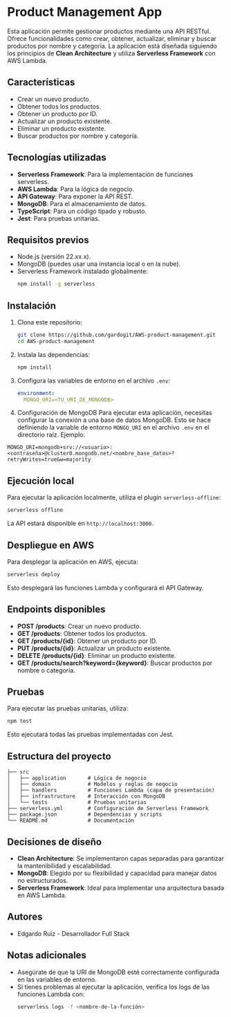 # Product Management App

Esta aplicación permite gestionar productos mediante una API RESTful. Ofrece funcionalidades como crear, obtener, actualizar, eliminar y buscar productos por nombre y categoría. La aplicación está diseñada siguiendo los principios de **Clean Architecture** y utiliza **Serverless Framework** con AWS Lambda.

## Características
- Crear un nuevo producto.
- Obtener todos los productos.
- Obtener un producto por ID.
- Actualizar un producto existente.
- Eliminar un producto existente.
- Buscar productos por nombre y categoría.

## Tecnologías utilizadas
- **Serverless Framework**: Para la implementación de funciones serverless.
- **AWS Lambda**: Para la lógica de negocio.
- **API Gateway**: Para exponer la API REST.
- **MongoDB**: Para el almacenamiento de datos.
- **TypeScript**: Para un código tipado y robusto.
- **Jest**: Para pruebas unitarias.

## Requisitos previos
- Node.js (versión 22.xx.x).
- MongoDB (puedes usar una instancia local o en la nube).
- Serverless Framework instalado globalmente:
  ```bash
  npm install -g serverless
  ```

## Instalación
1. Clona este repositorio:
   ```bash
   git clone https://github.com/gardogit/AWS-product-management.git
   cd AWS-product-management

   ```

2. Instala las dependencias:
   ```bash
   npm install
   ```

3. Configura las variables de entorno en el archivo `.env`:
   ```yaml
   environment:
     MONGO_URI=<TU_URI_DE_MONGODB>
   ```

4. Configuración de MongoDB
Para ejecutar esta aplicación, necesitas configurar la conexión a una base de datos MongoDB. Esto se hace definiendo la variable de entorno `MONGO_URI` en el archivo `.env` en el directorio raíz. Ejemplo:

```plaintext
MONGO_URI=mongodb+srv://<usuario>:<contraseña>@cluster0.mongodb.net/<nombre_base_datos>?retryWrites=true&w=majority
```

## Ejecución local
Para ejecutar la aplicación localmente, utiliza el plugin `serverless-offline`:
```bash
serverless offline
```
La API estará disponible en `http://localhost:3000`.

## Despliegue en AWS
Para desplegar la aplicación en AWS, ejecuta:
```bash
serverless deploy
```
Esto desplegará las funciones Lambda y configurará el API Gateway.

## Endpoints disponibles
- **POST /products**: Crear un nuevo producto.
- **GET /products**: Obtener todos los productos.
- **GET /products/{id}**: Obtener un producto por ID.
- **PUT /products/{id}**: Actualizar un producto existente.
- **DELETE /products/{id}**: Eliminar un producto existente.
- **GET /products/search?keyword={keyword}**: Buscar productos por nombre o categoría.

## Pruebas
Para ejecutar las pruebas unitarias, utiliza:
```bash
npm test
```

Esto ejecutará todas las pruebas implementadas con Jest.

## Estructura del proyecto
```
├── src
│   ├── application       # Lógica de negocio
│   ├── domain            # Modelos y reglas de negocio
│   ├── handlers          # Funciones Lambda (capa de presentación)
│   ├── infrastructure    # Interacción con MongoDB
│   └── tests             # Pruebas unitarias
├── serverless.yml        # Configuración de Serverless Framework
├── package.json          # Dependencias y scripts
└── README.md             # Documentación
```

## Decisiones de diseño
- **Clean Architecture**: Se implementaron capas separadas para garantizar la mantenibilidad y escalabilidad.
- **MongoDB**: Elegido por su flexibilidad y capacidad para manejar datos no estructurados.
- **Serverless Framework**: Ideal para implementar una arquitectura basada en AWS Lambda.

## Autores
- Edgardo Ruiz - Desarrollador Full Stack

## Notas adicionales
- Asegúrate de que la URI de MongoDB esté correctamente configurada en las variables de entorno.
- Si tienes problemas al ejecutar la aplicación, verifica los logs de las funciones Lambda con:
  ```bash
  serverless logs -f <nombre-de-la-función>
  ```